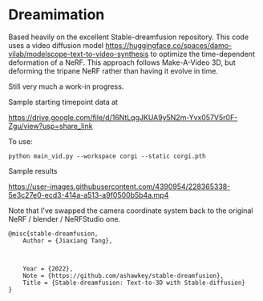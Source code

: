 # Dreamimation

Based heavily on the excellent Stable-dreamfusion repository. This code uses a video diffusion model
https://huggingface.co/spaces/damo-vilab/modelscope-text-to-video-synthesis
to optimize the time-dependent deformation of a NeRF. 
This approach follows Make-A-Video 3D, but deforming the tripane NeRF rather than having it evolve in time.

Still very much a work-in progress.

Sample starting timepoint data at

https://drive.google.com/file/d/16NtLqgJKUA9y5N2m-Yvx057V5r0F-Zgu/view?usp=share_link

To use:
```
python main_vid.py --workspace corgi --static corgi.pth
```

Sample results

https://user-images.githubusercontent.com/4390954/228365338-5e3c27e0-ecd3-414a-a513-a9f0500b5b4a.mp4



Note that I've swapped the camera coordinate system back to the original NeRF / blender / NeRFStudio
one.

```
@misc{stable-dreamfusion,
    Author = {Jiaxiang Tang},



    Year = {2022},
    Note = {https://github.com/ashawkey/stable-dreamfusion},
    Title = {Stable-dreamfusion: Text-to-3D with Stable-diffusion}
}
```
